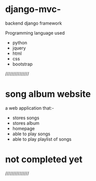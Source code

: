 # django-mvc-
backend django framework


Programming language used                                        
* python              
* jquery              
* html                
* css                 
* bootstrap         


///////////////
# song album website 
a web application that:-
* stores songs
* stores album 
* homepage
* able to play songs 
* able to play playlist of songs


# not completed yet 
///////////////
